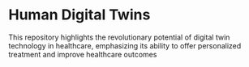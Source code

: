 # Human Digital Twins

This repository highlights the revolutionary potential of digital twin technology in healthcare, emphasizing its ability to offer personalized treatment and improve healthcare outcomes
